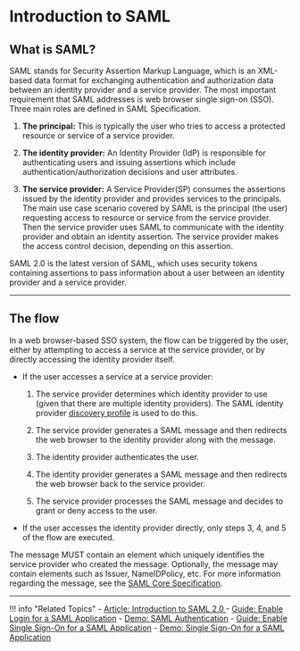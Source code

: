 # Introduction to SAML

## What is SAML?

SAML stands for Security Assertion Markup Language, which is an XML-based data format for exchanging authentication and authorization data between an identity provider and a service provider. The most important requirement that SAML addresses is web browser single sign-on (SSO). Three main roles are defined in SAML Specification.

1. **The principal:** This is typically the user who tries to access a protected resource or service of a service provider.

2. **The identity provider:** An Identity Provider (IdP) is responsible for authenticating users and issuing assertions which include authentication/authorization decisions and user attributes.

3. **The service provider:** A Service Provider(SP) consumes the assertions issued by the identity provider and provides services to the principals.
The main use case scenario covered by SAML is the principal (the user) requesting access to resource or service from the service provider. Then the service provider uses SAML to communicate with the identity provider and obtain an identity assertion. The service provider makes the access control decision, depending on this assertion.

SAML 2.0 is the latest version of SAML, which uses security tokens containing assertions to pass information about a user between an identity provider and a service provider.

---

## The flow

In a web browser-based SSO system, the flow can be triggered by the user, either by attempting to access a service at the service provider, or by directly accessing the identity provider itself.

- If the user accesses a service at a service provider:

    1. The service provider determines which identity provider to use (given that there are multiple identity providers). The SAML identity provider [discovery profile](http://docs.oasis-open.org/security/saml/Post2.0/sstc-saml-idp-discovery.pdf) is used to do this.

    2. The service provider generates a SAML message and then redirects the web browser to the identity provider along with the message.

    3. The identity provider authenticates the user.

    4. The identity provider generates a SAML message and then redirects the web browser back to the service provider.

    5. The service provider processes the SAML message and decides to grant or deny access to the user.

- If the user accesses the identity provider directly, only steps 3, 4, and 5 of the flow are executed. 

The message MUST contain an element which uniquely identifies the service provider who created the message. Optionally, the message may contain elements such as Issuer, NameIDPolicy, etc. For more information regarding the message, see the [SAML Core Specification](https://www.oasis-open.org/committees/download.php/35711/sstc-saml-core-errata-2.0-wd-06-diff.pdf).

---

!!! info "Related Topics"
    - [Article: Introduction to SAML 2.0 ](https://wso2.com/library/articles/2014/02/introduction-to-security-assertion-markup-language-2.0/)
    - [Guide: Enable Login for a SAML Application](../../../guides/login/webapp-saml)
    - [Demo: SAML Authentication](../../../quick-starts/webapp-saml-sample)
    - [Guide: Enable Single Sign-On for a SAML Application](../../../guides/login/sso-for-saml)
    - [Demo: Single Sign-On for a SAML Application](../../../quick-starts/sso-for-saml-apps)